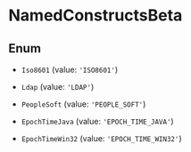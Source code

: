 # NamedConstructsBeta

## Enum


* `Iso8601` (value: `'ISO8601'`)

* `Ldap` (value: `'LDAP'`)

* `PeopleSoft` (value: `'PEOPLE_SOFT'`)

* `EpochTimeJava` (value: `'EPOCH_TIME_JAVA'`)

* `EpochTimeWin32` (value: `'EPOCH_TIME_WIN32'`)

